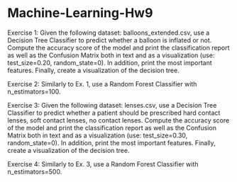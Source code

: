 # Machine-Learning-Hw9

 Exercise 1:
 Given the following dataset: balloons_extended.csv, use a Decision Tree Classifier to predict
 whether a balloon is inflated or not. Compute the accuracy score of the model and print the
 classification report as well as the Confusion Matrix both in text and as a visualization (use:
 test_size=0.20, random_state=0). In addition, print the most important features. Finally, create a
 visualization of the decision tree.

 Exercise 2:
 Similarly to Ex. 1, use a Random Forest Classifier with n_estimators=100.

 Exercise 3:
 Given the following dataset: lenses.csv, use a Decision Tree Classifier to predict whether a
 patient should be prescribed hard contact lenses, soft contact lenses, no contact lenses. Compute the
 accuracy score of the model and print the classification report as well as the Confusion Matrix
 both in text and as a visualization (use: test_size=0.30, random_state=0). In addition, print the
 most important features. Finally, create a visualization of the decision tree.

 Exercise 4:
 Similarly to Ex. 3, use a Random Forest Classifier with n_estimators=500.
